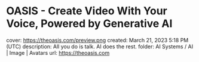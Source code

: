 # OASIS - Create Video With Your Voice, Powered by Generative AI

cover: https://theoasis.com/preview.png
created: March 21, 2023 5:18 PM (UTC)
description: All you do is talk. AI does the rest.
folder: AI Systems / AI | Image | Avatars
url: https://theoasis.com
